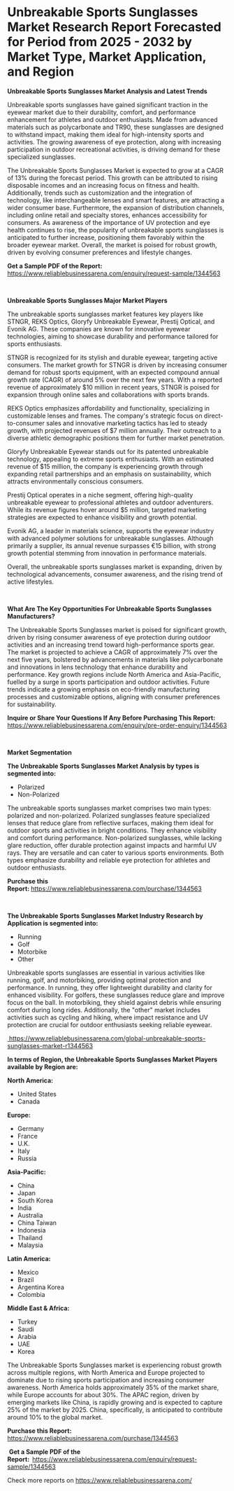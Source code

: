 <p><h1>Unbreakable Sports Sunglasses Market Research Report Forecasted for Period from 2025 -  2032 by Market Type, Market Application, and Region</h1></p><p><strong>Unbreakable Sports Sunglasses Market Analysis and Latest Trends</strong></p>
<p><p>Unbreakable sports sunglasses have gained significant traction in the eyewear market due to their durability, comfort, and performance enhancement for athletes and outdoor enthusiasts. Made from advanced materials such as polycarbonate and TR90, these sunglasses are designed to withstand impact, making them ideal for high-intensity sports and activities. The growing awareness of eye protection, along with increasing participation in outdoor recreational activities, is driving demand for these specialized sunglasses.</p><p>The Unbreakable Sports Sunglasses Market is expected to grow at a CAGR of 13% during the forecast period. This growth can be attributed to rising disposable incomes and an increasing focus on fitness and health. Additionally, trends such as customization and the integration of technology, like interchangeable lenses and smart features, are attracting a wider consumer base. Furthermore, the expansion of distribution channels, including online retail and specialty stores, enhances accessibility for consumers. As awareness of the importance of UV protection and eye health continues to rise, the popularity of unbreakable sports sunglasses is anticipated to further increase, positioning them favorably within the broader eyewear market. Overall, the market is poised for robust growth, driven by evolving consumer preferences and lifestyle changes.</p></p>
<p><strong>Get a Sample PDF of the Report:&nbsp;</strong> <a href="https://www.reliablebusinessarena.com/enquiry/request-sample/1344563?utm_campaign=3272&utm_medium=2&utm_source=Github&utm_content=ia&utm_term=24032025&utm_id=unbreakable-sports-sunglasses">https://www.reliablebusinessarena.com/enquiry/request-sample/1344563</a></p>
<p>&nbsp;</p>
<p><strong>Unbreakable Sports Sunglasses Major Market Players</strong></p>
<p><p>The unbreakable sports sunglasses market features key players like STNGR, REKS Optics, Gloryfy Unbreakable Eyewear, Prestij Optical, and Evonik AG. These companies are known for innovative eyewear technologies, aiming to showcase durability and performance tailored for sports enthusiasts.</p><p>STNGR is recognized for its stylish and durable eyewear, targeting active consumers. The market growth for STNGR is driven by increasing consumer demand for robust sports equipment, with an expected compound annual growth rate (CAGR) of around 5% over the next few years. With a reported revenue of approximately $10 million in recent years, STNGR is poised for expansion through online sales and collaborations with sports brands.</p><p>REKS Optics emphasizes affordability and functionality, specializing in customizable lenses and frames. The company's strategic focus on direct-to-consumer sales and innovative marketing tactics has led to steady growth, with projected revenues of $7 million annually. Their outreach to a diverse athletic demographic positions them for further market penetration.</p><p>Gloryfy Unbreakable Eyewear stands out for its patented unbreakable technology, appealing to extreme sports enthusiasts. With an estimated revenue of $15 million, the company is experiencing growth through expanding retail partnerships and an emphasis on sustainability, which attracts environmentally conscious consumers.</p><p>Prestij Optical operates in a niche segment, offering high-quality unbreakable eyewear to professional athletes and outdoor adventurers. While its revenue figures hover around $5 million, targeted marketing strategies are expected to enhance visibility and growth potential.</p><p>Evonik AG, a leader in materials science, supports the eyewear industry with advanced polymer solutions for unbreakable sunglasses. Although primarily a supplier, its annual revenue surpasses €15 billion, with strong growth potential stemming from innovation in performance materials.</p><p>Overall, the unbreakable sports sunglasses market is expanding, driven by technological advancements, consumer awareness, and the rising trend of active lifestyles.</p></p>
<p>&nbsp;</p>
<p><strong>What Are The Key Opportunities For Unbreakable Sports Sunglasses Manufacturers?</strong></p>
<p><p>The Unbreakable Sports Sunglasses market is poised for significant growth, driven by rising consumer awareness of eye protection during outdoor activities and an increasing trend toward high-performance sports gear. The market is projected to achieve a CAGR of approximately 7% over the next five years, bolstered by advancements in materials like polycarbonate and innovations in lens technology that enhance durability and performance. Key growth regions include North America and Asia-Pacific, fuelled by a surge in sports participation and outdoor activities. Future trends indicate a growing emphasis on eco-friendly manufacturing processes and customizable options, aligning with consumer preferences for sustainability.</p></p>
<p><strong>Inquire or Share Your Questions If Any Before Purchasing This Report:</strong> <a href="https://www.reliablebusinessarena.com/enquiry/pre-order-enquiry/1344563?utm_campaign=3272&utm_medium=2&utm_source=Github&utm_content=ia&utm_term=24032025&utm_id=unbreakable-sports-sunglasses">https://www.reliablebusinessarena.com/enquiry/pre-order-enquiry/1344563</a></p>
<p>&nbsp;</p>
<p><strong>Market Segmentation</strong></p>
<p><strong>The Unbreakable Sports Sunglasses Market Analysis by types is segmented into:</strong></p>
<p><ul><li>Polarized</li><li>Non-Polarized</li></ul></p>
<p><p>The unbreakable sports sunglasses market comprises two main types: polarized and non-polarized. Polarized sunglasses feature specialized lenses that reduce glare from reflective surfaces, making them ideal for outdoor sports and activities in bright conditions. They enhance visibility and comfort during performance. Non-polarized sunglasses, while lacking glare reduction, offer durable protection against impacts and harmful UV rays. They are versatile and can cater to various sports environments. Both types emphasize durability and reliable eye protection for athletes and outdoor enthusiasts.</p></p>
<p><strong>Purchase this Report:&nbsp;</strong><a href="https://www.reliablebusinessarena.com/purchase/1344563?utm_campaign=3272&utm_medium=2&utm_source=Github&utm_content=ia&utm_term=24032025&utm_id=unbreakable-sports-sunglasses">https://www.reliablebusinessarena.com/purchase/1344563</a></p>
<p>&nbsp;</p>
<p><strong>The Unbreakable Sports Sunglasses Market Industry Research by Application is segmented into:</strong></p>
<p><ul><li>Running</li><li>Golf</li><li>Motorbike</li><li>Other</li></ul></p>
<p><p>Unbreakable sports sunglasses are essential in various activities like running, golf, and motorbiking, providing optimal protection and performance. In running, they offer lightweight durability and clarity for enhanced visibility. For golfers, these sunglasses reduce glare and improve focus on the ball. In motorbiking, they shield against debris while ensuring comfort during long rides. Additionally, the "other" market includes activities such as cycling and hiking, where impact resistance and UV protection are crucial for outdoor enthusiasts seeking reliable eyewear.</p></p>
<p><a href="https://www.reliablebusinessarena.com/global-unbreakable-sports-sunglasses-market-r1344563?utm_campaign=3272&utm_medium=2&utm_source=Github&utm_content=ia&utm_term=24032025&utm_id=unbreakable-sports-sunglasses">&nbsp;https://www.reliablebusinessarena.com/global-unbreakable-sports-sunglasses-market-r1344563</a></p>
<p><strong>In terms of Region, the Unbreakable Sports Sunglasses Market Players available by Region are:</strong></p>
<p>
    <p> <strong> North America: </strong>
        <ul>
            <li>United States</li>
            <li>Canada</li>
        </ul>
        </p> 
    <p> <strong> Europe: </strong>
        <ul>
            <li>Germany</li>
            <li>France</li>
            <li>U.K.</li>
            <li>Italy</li>
            <li>Russia</li>
        </ul>
        </p> 
    <p> <strong> Asia-Pacific: </strong>
        <ul>
            <li>China</li>
            <li>Japan</li>
            <li>South Korea</li>
            <li>India</li>
            <li>Australia</li>
            <li>China Taiwan</li>
            <li>Indonesia</li>
            <li>Thailand</li>
            <li>Malaysia</li>
        </ul>
        </p> 
    <p> <strong> Latin America: </strong>
        <ul>
            <li>Mexico</li>
            <li>Brazil</li>
            <li>Argentina Korea</li>
            <li>Colombia</li>
        </ul>
        </p> 
    <p> <strong> Middle East & Africa: </strong>
        <ul>
            <li>Turkey</li>
            <li>Saudi</li>
            <li>Arabia</li>
            <li>UAE</li>
            <li>Korea</li>
        </ul>
    </p>
    </p>
<p><p>The Unbreakable Sports Sunglasses market is experiencing robust growth across multiple regions, with North America and Europe projected to dominate due to rising sports participation and increasing consumer awareness. North America holds approximately 35% of the market share, while Europe accounts for about 30%. The APAC region, driven by emerging markets like China, is rapidly growing and is expected to capture 25% of the market by 2025. China, specifically, is anticipated to contribute around 10% to the global market.</p></p>
<p><strong>Purchase this Report: </strong><a href="https://www.reliablebusinessarena.com/purchase/1344563?utm_campaign=3272&utm_medium=2&utm_source=Github&utm_content=ia&utm_term=24032025&utm_id=unbreakable-sports-sunglasses">https://www.reliablebusinessarena.com/purchase/1344563</a></p>
<p>&nbsp;<strong>Get a Sample PDF of the Report:&nbsp;&nbsp;</strong><a href="https://www.reliablebusinessarena.com/enquiry/request-sample/1344563?utm_campaign=3272&utm_medium=2&utm_source=Github&utm_content=ia&utm_term=24032025&utm_id=unbreakable-sports-sunglasses">https://www.reliablebusinessarena.com/enquiry/request-sample/1344563</a></p>
<p><strong></strong></p>
<p>Check more reports on <a href="https://www.reliablebusinessarena.com/?utm_campaign=3272&utm_medium=2&utm_source=Github&utm_content=ia&utm_term=24032025&utm_id=unbreakable-sports-sunglasses">https://www.reliablebusinessarena.com/</a></p>